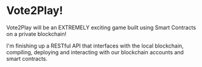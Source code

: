 # Vote2Play!
Vote2Play will be an EXTREMELY exciting game built using Smart Contracts on a private blockchain!

I'm finishing up a RESTful API that interfaces with the local blockchain, compiling, deploying and interacting with our blockchain accounts and smart contracts.
